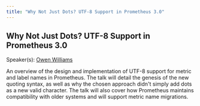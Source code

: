```yaml
---
title: "Why Not Just Dots? UTF-8 Support in Prometheus 3.0"
---
```


## Why Not Just Dots? UTF-8 Support in Prometheus 3.0

Speaker(s): [Owen Williams](../../speakers/owen-williams)

An overview of the design and implementation of UTF-8 support for metric and label names in Prometheus. The talk will detail the genesis of the new quoting syntax, as well as why the chosen approach didn't simply add dots as a new valid character. The talk will also cover how Prometheus maintains compatibility with older systems and will support metric name migrations.

